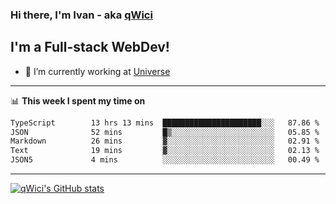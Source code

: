 ### Hi there, I'm Ivan - aka [qWici][website]

## I'm a Full-stack WebDev!
- 🔭 I’m currently working at [Universe][universe]

---

📊 **This week I spent my time on**
<!--START_SECTION:waka-->

```txt
TypeScript        13 hrs 13 mins  ██████████████████████░░░   87.86 %
JSON              52 mins         █▒░░░░░░░░░░░░░░░░░░░░░░░   05.85 %
Markdown          26 mins         ▓░░░░░░░░░░░░░░░░░░░░░░░░   02.91 %
Text              19 mins         ▓░░░░░░░░░░░░░░░░░░░░░░░░   02.13 %
JSON5             4 mins          ░░░░░░░░░░░░░░░░░░░░░░░░░   00.49 %
```

<!--END_SECTION:waka-->

---

[![qWici's GitHub stats](https://github-readme-stats.vercel.app/api?username=qWici)](https://github.com/qWici/github-readme-stats)

[website]: https://devkucher.com
[twitter]: https://twitter.com/KucherDev
[linkedin]: https://www.linkedin.com/in/ivankucher
[universe]: https://universeapps.limited
